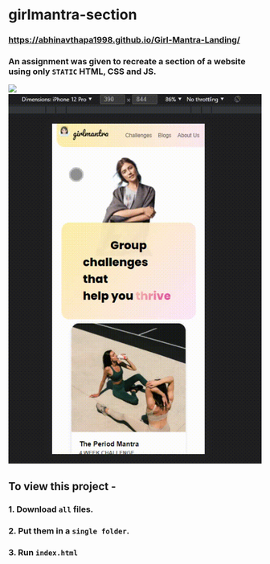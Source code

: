 # girlmantra-section
### https://abhinavthapa1998.github.io/Girl-Mantra-Landing/
### An assignment was given to recreate a section of a website using only `STATIC` HTML, CSS and JS.
<img src="./GIFs/Desktop.gif"/>
<img src="./GIFs/Mobile.gif"/>

## To view this project -
### 1. Download `all` files.
### 2. Put them in a `single folder`.
### 3. Run `index.html`

